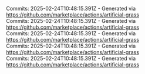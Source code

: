Commits: 2025-02-24T10:48:15.391Z - Generated via https://github.com/marketplace/actions/artificial-grass
<br>
Commits: 2025-02-24T10:48:15.391Z - Generated via https://github.com/marketplace/actions/artificial-grass
<br>
Commits: 2025-02-24T10:48:15.391Z - Generated via https://github.com/marketplace/actions/artificial-grass
<br>
Commits: 2025-02-24T10:48:15.391Z - Generated via https://github.com/marketplace/actions/artificial-grass
<br>
Commits: 2025-02-24T10:48:15.391Z - Generated via https://github.com/marketplace/actions/artificial-grass
<br>

